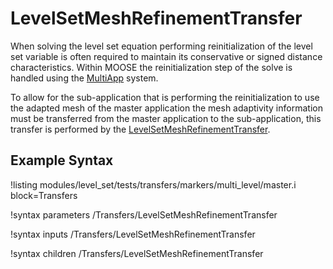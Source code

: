 # LevelSetMeshRefinementTransfer
When solving the level set equation performing reinitialization of the level set variable is often required
to maintain its conservative or signed distance characteristics. Within MOOSE the reinitialization step of the solve
is handled using the [MultiApp](/MultiApps/index.md) system.

To allow for the sub-application that is performing the reinitialization to use the adapted mesh of the master
application the mesh adaptivity information must be transferred from the master application to the sub-application,
this transfer is performed by the [LevelSetMeshRefinementTransfer](#).

## Example Syntax

!listing modules/level_set/tests/transfers/markers/multi_level/master.i block=Transfers

!syntax parameters /Transfers/LevelSetMeshRefinementTransfer

!syntax inputs /Transfers/LevelSetMeshRefinementTransfer

!syntax children /Transfers/LevelSetMeshRefinementTransfer
